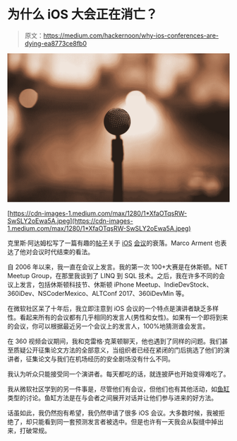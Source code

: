 # 为什么 iOS 大会正在消亡？

> 原文：<https://medium.com/hackernoon/why-ios-conferences-are-dying-ea8773ce8fb0>

![](img/4e25367bd144808b39f61537b1681714.png)

[https://cdn-images-1.medium.com/max/1280/1*XfaOTqsRW-SwSLY2oEwa5A.jpeg](https://cdn-images-1.medium.com/max/1280/1*XfaOTqsRW-SwSLY2oEwa5A.jpeg)

克里斯·阿达姆松写了一篇有趣的[帖子](http://subfurther.com/blog/2018/01/15/the-final-conf-down/)关于 [iOS](https://hackernoon.com/tagged/ios) [会议](https://hackernoon.com/tagged/conferences)的衰落。Marco Arment 也表达了他对会议时代结束的看法。

自 2006 年以来，我一直在会议上发言。我的第一次 100+大赛是在休斯顿。NET Meetup Group，在那里我谈到了 LINQ 到 SQL 技术。之后，我在许多不同的会议上发言，包括休斯顿科技节、休斯顿 iPhone Meetup、IndieDevStock、360iDev、NSCoderMexico、ALTConf 2017、360iDevMin 等。

在微软社区呆了十年后，我立即注意到 iOS 会议的一个特点是演讲者缺乏多样性。看起来所有的会议都有几乎相同的发言人(男性和女性)。如果有一个即将到来的会议，你可以根据最近另一个会议上的发言人，100%地猜测谁会发言。

在 360 视频会议期间，我和克雷格·克莱顿聊天，他也遇到了同样的问题。我们甚至质疑公开征集论文方法的全部意义，当组织者已经在紧闭的门后挑选了他们的演讲者，征集论文与我们在机场经历的安全剧场没有什么不同。

我认为听众只能接受同一个演讲者。每天都吃的话，就连披萨也开始变得难吃了。

我从微软社区学到的另一件事是，尽管他们有会议，但他们也有其他活动，如[鱼缸](https://en.wikipedia.org/wiki/Fishbowl_(conversation))类型的讨论。鱼缸方法是在与会者之间展开对话并让他们参与进来的好方法。

话虽如此，我仍然抱有希望，我仍然申请了很多 iOS 会议。大多数时候，我被拒绝了，却只能看到同一套预测发言者被选中。但是也许有一天我会从裂缝中掉出来，打破常规。